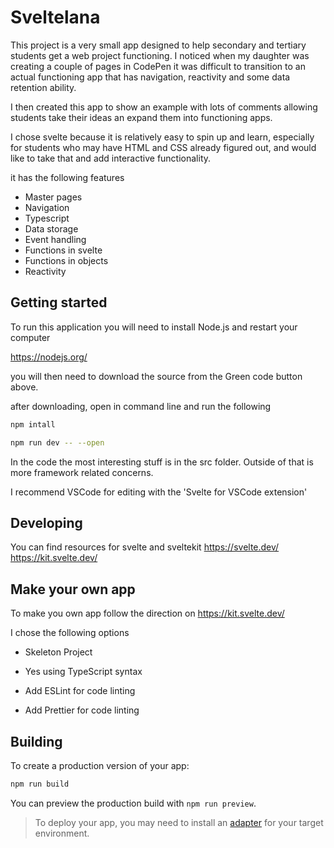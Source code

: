 # Sveltelana

This project is a very small app designed to help secondary and tertiary students get a web project functioning. I noticed when my daughter was creating a couple of pages in CodePen it was difficult to transition to an actual functioning app that has navigation, reactivity and some data retention ability.

I then created this app to show an example with lots of comments allowing students take their ideas an expand them into functioning apps.

I chose svelte because it is relatively easy to spin up and learn, especially for students who may have HTML and CSS already figured out, and would like to take that and add interactive functionality.

it has the following features

- Master pages
- Navigation
- Typescript 
- Data storage
- Event handling
- Functions in svelte
- Functions in objects
- Reactivity

## Getting started

To run this application you will need to install Node.js and restart your computer

https://nodejs.org/

you will then need to download the source from the Green code button above.

after downloading, open in command line and run the following

```bash
npm intall

npm run dev -- --open
```
In the code the most interesting stuff is in the src folder. Outside of that is more framework related concerns.

I recommend VSCode for editing with the 'Svelte for VSCode extension' 
## Developing

You can find resources for svelte and sveltekit 
https://svelte.dev/
https://kit.svelte.dev/

## Make your own app

To make you own app follow the direction on https://kit.svelte.dev/

I chose the following options
- Skeleton Project

- Yes using TypeScript syntax

- Add ESLint for code linting
- Add Prettier for code linting

## Building

To create a production version of your app:

```bash
npm run build
```

You can preview the production build with `npm run preview`.

> To deploy your app, you may need to install an [adapter](https://kit.svelte.dev/docs/adapters) for your target environment.
